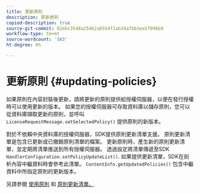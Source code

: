 ```yaml
---
title: 更新原則
description: 更新原則
copied-description: true
source-git-commit: 02ebc3548a254b2a6554f1ab34afbb3ea5f09bb8
workflow-type: tm+mt
source-wordcount: '163'
ht-degree: 0%

---
```


# 更新原則 {#updating-policies}

如果原則在內容封裝後更新，請將更新的原則提供給授權伺服器，以便在發行授權時可以使用更新的版本。 如果您的授權伺服器可存取資料庫以儲存原則，您可以從資料庫擷取更新的原則，並呼叫 `LicenseRequestMessage.setSelectedPolicy()` 提供原則的新版本。

對於不依賴中央資料庫的授權伺服器，SDK提供原則更新清單支援。 原則更新清單是包含已更新或已撤銷原則清單的檔案。 更新原則時，產生新的原則更新清單，並定期將清單推送到所有授權伺服器。 透過設定將清單傳遞至SDK `HandlerConfiguration.setPolicyUpdateList()`. 如果提供更新清單，SDK在剖析內容中繼資料時會參考此清單。 `ContentInfo.getUpdatedPolicies()` 包含中繼資料中所指定原則的更新版本。

另請參閱 [使用原則](../../../aaxs-protecting-content/content-working-with-policies/content-working-with-policies-overview.md) 和 [原則更新清單。](/help/digital-rights-management/protecting-content/working-policies-overview/policy-update-lists/working-with-policy-update-lists.md)
